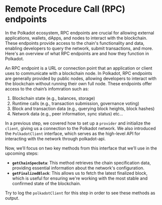 # Remote Procedure Call (RPC) endpoints

In the Polkadot ecosystem, RPC endpoints are crucial for allowing external applications, wallets, dApps, and nodes to interact with the blockchain. These endpoints provide access to the chain's functionality and data, enabling developers to query the network, submit transactions, and more. Here's an overview of what RPC endpoints are and how they function in Polkadot.

An RPC endpoint is a URL or connection point that an application or client uses to communicate with a blockchain node. In Polkadot, RPC endpoints are generally provided by public nodes, allowing developers to interact with the blockchain without running their own full node. These endpoints offer access to the chain’s infomration such as:

1. Blockchain state (e.g., balances, storage)
2. Runtime calls (e.g., transaction submission, governance voting)
3. Block and transaction data (e.g., querying block heights, block hashes)
4. Network data (e.g., peer information, sync status)
   etc...

In a previous step, we covered how to set up a `provider` and initialize the `client`, giving us a connection to the Polkadot network. We also introduced the `PolkadotClient` interface, which serves as the high-level API for interacting with the network through polkadot-api.

Now, we’ll focus on two key methods from this interface that we’ll use in the upcoming steps:

- **`getChainSpecData`**: This method retrieves the chain specification data, providing essential information about the network's configuration.
- **`getFinalizedBlock`**: This allows us to fetch the latest finalized block, which is useful for ensuring we're working with the most stable and confirmed state of the blockchain.

Try to log the `polkadotClient` for this step in order to see these methods as output.
